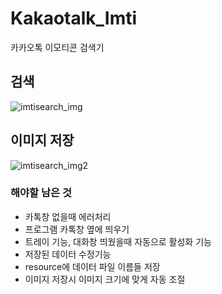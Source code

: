 # Kakaotalk_Imti
카카오톡 이모티콘 검색기

검색
-----
![imtisearch_img](https://user-images.githubusercontent.com/22982297/114018237-fad2a000-98a7-11eb-9f5b-e6a9f9c298c0.gif)

이미지 저장
-----
![imtisearch_img2](https://user-images.githubusercontent.com/22982297/114019792-cb249780-98a9-11eb-9b42-e32b5da7ebd6.gif)


### 해야할 남은 것
* 카톡창 없을때 에러처리
* 프로그램 카톡창 옆에 띄우기
* 트레이 기능, 대화창 띄웠을때 자동으로 활성화 기능 
* 저장된 데이터 수정기능
* resource에 데이터 파일 이름들 저장
* 이미지 저장시 이미지 크기에 맞게 자동 조절

